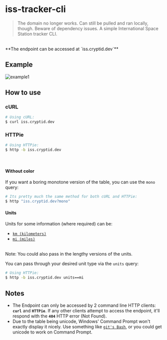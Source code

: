 # iss-tracker-cli
> The domain no longer works. Can still be pulled and ran locally, though. Beware of dependency issues.
A simple International Space Station tracker CLI.


<br/>
**The endpoint can be accessed at `iss.cryptid.dev`**

## Example
![example1](https://s4.gifyu.com/images/issGIF.gif)

## How to use

### cURL
```sh
# Using cURL:
$ curl iss.cryptid.dev
```

### HTTPie
```sh
# Using HTTPie:
$ http -b iss.cryptid.dev
```
<br/>

#### Without color

If you want a boring monotone version of the table, you can use the `mono` query:
```sh
# Its pretty much the same method for both cURL and HTTPie:
$ http "iss.cryptid.dev?mono"
``` 

#### Units
Units for some information (where required) can be:
 * [`km (kilometers)`](https://en.wikipedia.org/wiki/Kilometre "In case you dont know :)")
 * [`mi (miles)`](https://en.wikipedia.org/wiki/Mile "In case you dont know :)")

<br/>Note: You could also pass in the lengthy versions of the units.

You can pass through your desired unit type via the `units` query:
```sh
# Using HTTPie:
$ http -b iss.cryptid.dev units==mi
```

## Notes
* The Endpoint can only be accessed by 2 command line HTTP clients: **`curl`** and **`HTTPie`**. If any other clients attempt to access the endpoint, it'll respond with the **`404`** HTTP error (Not Found).
* Due to the table being unicode, Windows' Command Prompt won't exactly display it nicely. Use something like 
[`git's Bash`](https://gitforwindows.org/), or you could get unicode to work on Command Prompt.
